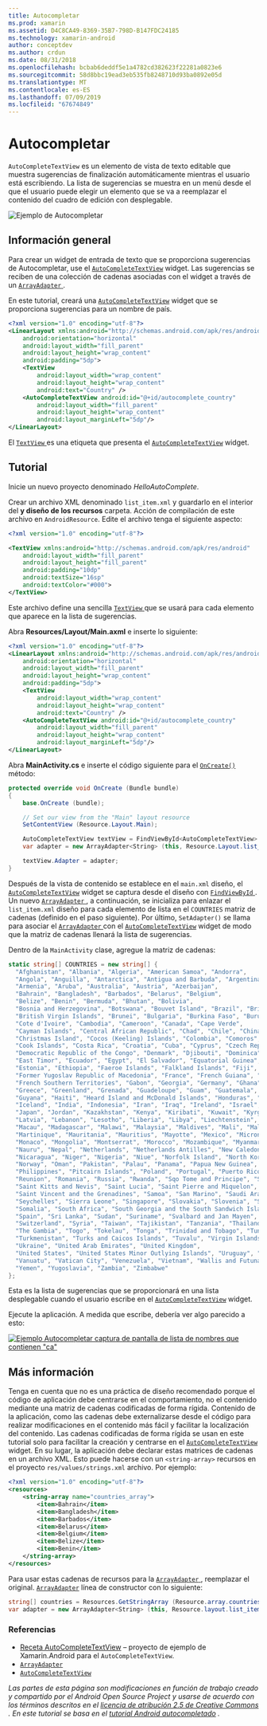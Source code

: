 ```yaml
---
title: Autocompletar
ms.prod: xamarin
ms.assetid: D4C8CA49-8369-35B7-798D-B147FDC24185
ms.technology: xamarin-android
author: conceptdev
ms.author: crdun
ms.date: 08/31/2018
ms.openlocfilehash: bcbab6deddf5e1a4782cd382623f22281a0823e6
ms.sourcegitcommit: 58d8bbc19ead3eb535fb8248710d93ba0892e05d
ms.translationtype: MT
ms.contentlocale: es-ES
ms.lasthandoff: 07/09/2019
ms.locfileid: "67674849"
---
```

# <a name="auto-complete"></a>Autocompletar

`AutoCompleteTextView` es un elemento de vista de texto editable que muestra sugerencias de finalización automáticamente mientras el usuario está escribiendo. La lista de sugerencias se muestra en un menú desde el que el usuario puede elegir un elemento que se va a reemplazar el contenido del cuadro de edición con desplegable.

![Ejemplo de Autocompletar](images/auto-complete.png)

## <a name="overview"></a>Información general

Para crear un widget de entrada de texto que se proporciona sugerencias de Autocompletar, use el [`AutoCompleteTextView`](https://developer.xamarin.com/api/type/Android.Widget.AutoCompleteTextView/)
widget. Las sugerencias se reciben de una colección de cadenas asociadas con el widget a través de un [ `ArrayAdapter` ](https://developer.xamarin.com/api/type/Android.Widget.ArrayAdapter/).

En este tutorial, creará una [`AutoCompleteTextView`](https://developer.xamarin.com/api/type/Android.Widget.AutoCompleteTextView/)
widget que se proporciona sugerencias para un nombre de país.

```xml
<?xml version="1.0" encoding="utf-8"?>
<LinearLayout xmlns:android="http://schemas.android.com/apk/res/android"
    android:orientation="horizontal"
    android:layout_width="fill_parent"
    android:layout_height="wrap_content"
    android:padding="5dp">
    <TextView
        android:layout_width="wrap_content"
        android:layout_height="wrap_content"
        android:text="Country" />
    <AutoCompleteTextView android:id="@+id/autocomplete_country"
        android:layout_width="fill_parent"
        android:layout_height="wrap_content"
        android:layout_marginLeft="5dp"/>
</LinearLayout>
```

El [ `TextView` ](https://developer.xamarin.com/api/type/Android.Widget.TextView/) es una etiqueta que presenta el [`AutoCompleteTextView`](https://developer.xamarin.com/api/type/Android.Widget.AutoCompleteTextView/)
widget.


## <a name="tutorial"></a>Tutorial

Inicie un nuevo proyecto denominado *HelloAutoComplete*.

Crear un archivo XML denominado `list_item.xml` y guardarlo en el interior del **y diseño de los recursos** carpeta. Acción de compilación de este archivo en `AndroidResource`. Edite el archivo tenga el siguiente aspecto:

```xml
<?xml version="1.0" encoding="utf-8"?>

<TextView xmlns:android="http://schemas.android.com/apk/res/android"
    android:layout_width="fill_parent"
    android:layout_height="fill_parent"
    android:padding="10dp"
    android:textSize="16sp"
    android:textColor="#000">
</TextView>
```

Este archivo define una sencilla [ `TextView` ](https://developer.xamarin.com/api/type/Android.Widget.TextView/) que se usará para cada elemento que aparece en la lista de sugerencias.

Abra **Resources/Layout/Main.axml** e inserte lo siguiente:

```xml
<?xml version="1.0" encoding="utf-8"?>
<LinearLayout xmlns:android="http://schemas.android.com/apk/res/android"
    android:orientation="horizontal"
    android:layout_width="fill_parent"
    android:layout_height="wrap_content"
    android:padding="5dp">
    <TextView
        android:layout_width="wrap_content"
        android:layout_height="wrap_content"
        android:text="Country" />
    <AutoCompleteTextView android:id="@+id/autocomplete_country"
        android:layout_width="fill_parent"
        android:layout_height="wrap_content"
        android:layout_marginLeft="5dp"/>
</LinearLayout>
```

Abra **MainActivity.cs** e inserte el código siguiente para el [`OnCreate()`](https://developer.xamarin.com/api/member/Android.App.Activity.OnCreate/(Android.OS.Bundle))
método:

```csharp
protected override void OnCreate (Bundle bundle)
{
    base.OnCreate (bundle);

    // Set our view from the "Main" layout resource
    SetContentView (Resource.Layout.Main);

    AutoCompleteTextView textView = FindViewById<AutoCompleteTextView> (Resource.Id.autocomplete_country);
    var adapter = new ArrayAdapter<String> (this, Resource.Layout.list_item, COUNTRIES);

    textView.Adapter = adapter;
}
```

Después de la vista de contenido se establece en el `main.xml` diseño, el [`AutoCompleteTextView`](https://developer.xamarin.com/api/type/Android.Widget.AutoCompleteTextView/)
widget se captura desde el diseño con [ `FindViewById` ](https://developer.xamarin.com/api/member/Android.App.Activity.FindViewById/). Un nuevo [ `ArrayAdapter` ](https://developer.xamarin.com/api/type/Android.Widget.ArrayAdapter/) , a continuación, se inicializa para enlazar el `list_item.xml` diseño para cada elemento de lista en el `COUNTRIES` matriz de cadenas (definido en el paso siguiente). Por último, `SetAdapter()` se llama para asociar el [ `ArrayAdapter` ](https://developer.xamarin.com/api/type/Android.Widget.ArrayAdapter/) con el [`AutoCompleteTextView`](https://developer.xamarin.com/api/type/Android.Widget.AutoCompleteTextView/)
widget de modo que la matriz de cadenas llenará la lista de sugerencias.

Dentro de la `MainActivity` clase, agregue la matriz de cadenas:

```csharp
static string[] COUNTRIES = new string[] {
  "Afghanistan", "Albania", "Algeria", "American Samoa", "Andorra",
  "Angola", "Anguilla", "Antarctica", "Antigua and Barbuda", "Argentina",
  "Armenia", "Aruba", "Australia", "Austria", "Azerbaijan",
  "Bahrain", "Bangladesh", "Barbados", "Belarus", "Belgium",
  "Belize", "Benin", "Bermuda", "Bhutan", "Bolivia",
  "Bosnia and Herzegovina", "Botswana", "Bouvet Island", "Brazil", "British Indian Ocean Territory",
  "British Virgin Islands", "Brunei", "Bulgaria", "Burkina Faso", "Burundi",
  "Cote d'Ivoire", "Cambodia", "Cameroon", "Canada", "Cape Verde",
  "Cayman Islands", "Central African Republic", "Chad", "Chile", "China",
  "Christmas Island", "Cocos (Keeling) Islands", "Colombia", "Comoros", "Congo",
  "Cook Islands", "Costa Rica", "Croatia", "Cuba", "Cyprus", "Czech Republic",
  "Democratic Republic of the Congo", "Denmark", "Djibouti", "Dominica", "Dominican Republic",
  "East Timor", "Ecuador", "Egypt", "El Salvador", "Equatorial Guinea", "Eritrea",
  "Estonia", "Ethiopia", "Faeroe Islands", "Falkland Islands", "Fiji", "Finland",
  "Former Yugoslav Republic of Macedonia", "France", "French Guiana", "French Polynesia",
  "French Southern Territories", "Gabon", "Georgia", "Germany", "Ghana", "Gibraltar",
  "Greece", "Greenland", "Grenada", "Guadeloupe", "Guam", "Guatemala", "Guinea", "Guinea-Bissau",
  "Guyana", "Haiti", "Heard Island and McDonald Islands", "Honduras", "Hong Kong", "Hungary",
  "Iceland", "India", "Indonesia", "Iran", "Iraq", "Ireland", "Israel", "Italy", "Jamaica",
  "Japan", "Jordan", "Kazakhstan", "Kenya", "Kiribati", "Kuwait", "Kyrgyzstan", "Laos",
  "Latvia", "Lebanon", "Lesotho", "Liberia", "Libya", "Liechtenstein", "Lithuania", "Luxembourg",
  "Macau", "Madagascar", "Malawi", "Malaysia", "Maldives", "Mali", "Malta", "Marshall Islands",
  "Martinique", "Mauritania", "Mauritius", "Mayotte", "Mexico", "Micronesia", "Moldova",
  "Monaco", "Mongolia", "Montserrat", "Morocco", "Mozambique", "Myanmar", "Namibia",
  "Nauru", "Nepal", "Netherlands", "Netherlands Antilles", "New Caledonia", "New Zealand",
  "Nicaragua", "Niger", "Nigeria", "Niue", "Norfolk Island", "North Korea", "Northern Marianas",
  "Norway", "Oman", "Pakistan", "Palau", "Panama", "Papua New Guinea", "Paraguay", "Peru",
  "Philippines", "Pitcairn Islands", "Poland", "Portugal", "Puerto Rico", "Qatar",
  "Reunion", "Romania", "Russia", "Rwanda", "Sqo Tome and Principe", "Saint Helena",
  "Saint Kitts and Nevis", "Saint Lucia", "Saint Pierre and Miquelon",
  "Saint Vincent and the Grenadines", "Samoa", "San Marino", "Saudi Arabia", "Senegal",
  "Seychelles", "Sierra Leone", "Singapore", "Slovakia", "Slovenia", "Solomon Islands",
  "Somalia", "South Africa", "South Georgia and the South Sandwich Islands", "South Korea",
  "Spain", "Sri Lanka", "Sudan", "Suriname", "Svalbard and Jan Mayen", "Swaziland", "Sweden",
  "Switzerland", "Syria", "Taiwan", "Tajikistan", "Tanzania", "Thailand", "The Bahamas",
  "The Gambia", "Togo", "Tokelau", "Tonga", "Trinidad and Tobago", "Tunisia", "Turkey",
  "Turkmenistan", "Turks and Caicos Islands", "Tuvalu", "Virgin Islands", "Uganda",
  "Ukraine", "United Arab Emirates", "United Kingdom",
  "United States", "United States Minor Outlying Islands", "Uruguay", "Uzbekistan",
  "Vanuatu", "Vatican City", "Venezuela", "Vietnam", "Wallis and Futuna", "Western Sahara",
  "Yemen", "Yugoslavia", "Zambia", "Zimbabwe"
};
```

Esta es la lista de sugerencias que se proporcionará en una lista desplegable cuando el usuario escribe en el [`AutoCompleteTextView`](https://developer.xamarin.com/api/type/Android.Widget.AutoCompleteTextView/)
widget.

Ejecute la aplicación. A medida que escribe, debería ver algo parecido a esto:

[![Ejemplo Autocompletar captura de pantalla de lista de nombres que contienen "ca"](auto-complete-images/helloautocomplete.png)](auto-complete-images/helloautocomplete.png#lightbox)



## <a name="more-information"></a>Más información

Tenga en cuenta que no es una práctica de diseño recomendado porque el código de aplicación debe centrarse en el comportamiento, no el contenido mediante una matriz de cadenas codificadas de forma rígida. Contenido de la aplicación, como las cadenas debe externalizarse desde el código para realizar modificaciones en el contenido más fácil y facilitar la localización del contenido. Las cadenas codificadas de forma rígida se usan en este tutorial solo para facilitar la creación y centrarse en el [`AutoCompleteTextView`](https://developer.xamarin.com/api/type/Android.Widget.AutoCompleteTextView/)
widget. En su lugar, la aplicación debe declarar estas matrices de cadenas en un archivo XML. Esto puede hacerse con un `<string-array>` recursos en el proyecto `res/values/strings.xml` archivo. Por ejemplo:

```xml
<?xml version="1.0" encoding="utf-8"?>
<resources>
    <string-array name="countries_array">
        <item>Bahrain</item>
        <item>Bangladesh</item>
        <item>Barbados</item>
        <item>Belarus</item>
        <item>Belgium</item>
        <item>Belize</item>
        <item>Benin</item>
    </string-array>
</resources>
```

Para usar estas cadenas de recursos para la [ `ArrayAdapter` ](https://developer.xamarin.com/api/type/Android.Widget.ArrayAdapter/), reemplazar el original. [`ArrayAdapter`](https://developer.xamarin.com/api/type/Android.Widget.ArrayAdapter/)
línea de constructor con lo siguiente:

```csharp
string[] countries = Resources.GetStringArray (Resource.array.countries_array);
var adapter = new ArrayAdapter<String> (this, Resource.layout.list_item, countries);
```


### <a name="references"></a>Referencias

-   [Receta AutoCompleteTextView](https://github.com/xamarin/recipes/tree/master/Recipes/android/controls/autocomplete_text_view/add_an_autocomplete_text_input) &ndash; proyecto de ejemplo de Xamarin.Android para el `AutoCompleteTextView`.
-   [`ArrayAdapter`](https://developer.xamarin.com/api/type/Android.Widget.ArrayAdapter/)
-   [`AutoCompleteTextView`](https://developer.xamarin.com/api/type/Android.Widget.AutoCompleteTextView/)

*Las partes de esta página son modificaciones en función de trabajo creado y compartido por el Android Open Source Project y usarse de acuerdo con los términos descritos en el*
[*licencia de atribución 2.5 de Creative Commons* ](http://creativecommons.org/licenses/by/2.5/) *. En este tutorial se basa en el*
[*tutorial Android autocompletado*](https://developer.android.com/resources/tutorials/views/hello-autocomplete.html)
 *.*
